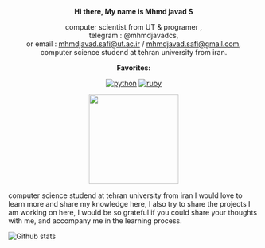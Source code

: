                      



<div align="center">

 
__Hi there, My name is Mhmd javad S__ 


computer scientist from UT & programer , \
telegram : @mhmdjavadcs, \
or email : mhmdjavad.safi@ut.ac.ir / mhmdjavad.safi@gmail.com, \
computer science studend at tehran university from iran. 

 
__Favorites:__

[![python](https://img.shields.io/badge/Python-FFD801?style=for-the-badge&logo=python&logoColor=white)](#)
[![ruby](https://img.shields.io/badge/ruby-800000?style=for-the-badge&logo=ruby&logoColor=red)](#)



 
 <img text_alight="midel" height="180em" src="https://github-readme-stats.vercel.app/api?username=AliCybeRR&show_icons=true&hide_border=true&&count_private=true&include_all_commits=true" />
 
</div>


computer science studend at tehran university from iran
I would love to learn more and share my knowledge here,
I also try to share the projects I am working on here,
I would be so grateful if you could share your thoughts with me,
and accompany me in the learning process.









![Github stats](https://github-readme-stats.vercel.app/api?username=yourusername&theme=highcontrast&show_icons=true&count_private=true)

